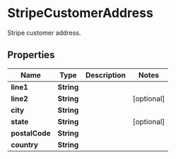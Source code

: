 

# StripeCustomerAddress

Stripe customer address.

## Properties

| Name | Type | Description | Notes |
|------------ | ------------- | ------------- | -------------|
|**line1** | **String** |  |  |
|**line2** | **String** |  |  [optional] |
|**city** | **String** |  |  |
|**state** | **String** |  |  [optional] |
|**postalCode** | **String** |  |  |
|**country** | **String** |  |  |



